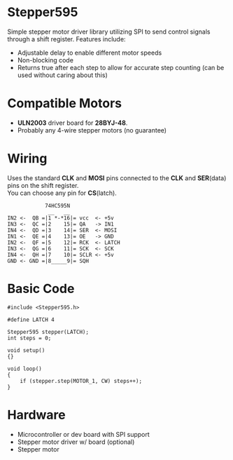 # Stepper595

Simple stepper motor driver library utilizing SPI to send control signals through a shift register. Features include:
- Adjustable delay to enable different motor speeds
- Non-blocking code
- Returns true after each step to allow for accurate step counting (can be used without caring about this)

# Compatible Motors
- **ULN2003** driver board for **28BYJ-48**.
- Probably any 4-wire stepper motors (no guarantee)

# Wiring
Uses the standard **CLK** and **MOSI** pins connected to the **CLK** and **SER**(data) pins on the shift register.\
You can choose any pin for **CS**(latch).
```
            74HC595N
             __   __
IN2 <-  QB =|1 *-*16|= vcc  <- +5v
IN3 <-  QC =|2    15|= QA   -> IN1
IN4 <-  QD =|3    14|= SER  <- MOSI
IN1 <-  QE =|4    13|= OE   -> GND
IN2 <-  QF =|5    12|= RCK  <- LATCH
IN3 <-  QG =|6    11|= SCK  <- SCK
IN4 <-  QH =|7    10|= SCLR <- +5v
GND <- GND =|8_____9|= SQH
```

# Basic Code

```
#include <Stepper595.h>

#define LATCH 4

Stepper595 stepper(LATCH);
int steps = 0;

void setup()
{}

void loop()
{
    if (stepper.step(MOTOR_1, CW) steps++);
}
```

# Hardware
- Microcontroller or dev board with SPI support
- Stepper motor driver w/ board (optional)
- Stepper motor

